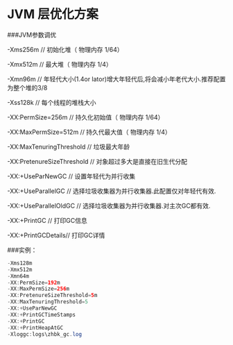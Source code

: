 # JVM 层优化方案

###JVM参数调优

-Xms256m  // 初始化堆（ 物理内存  1/64）

-Xmx512m // 最大堆（ 物理内存  1/4）

-Xmn96m // 年轻代大小(1.4or lator)增大年轻代后,将会减小年老代大小.推荐配置为整个堆的3/8

-Xss128k // 每个线程的堆栈大小

-XX:PermSize=256m // 持久化初始值（ 物理内存  1/64）

-XX:MaxPermSize=512m // 持久代最大值（ 物理内存  1/4）

-XX:MaxTenuringThreshold // 垃圾最大年龄

-XX:PretenureSizeThreshold // 对象超过多大是直接在旧生代分配

-XX:+UseParNewGC // 设置年轻代为并行收集

-XX:+UseParallelGC // 选择垃圾收集器为并行收集器.此配置仅对年轻代有效.

-XX:+UseParallelOldGC // 选择垃圾收集器为并行收集器.对主次GC都有效.


-XX:+PrintGC // 打印GC信息

-XX:+PrintGCDetails// 打印GC详情


###实例：
```java
-Xms128m
-Xmx512m
-Xmn64m
-XX:PermSize=192m
-XX:MaxPermSize=256m
-XX:PretenureSizeThreshold=5m
-XX:MaxTenuringThreshold=5
-XX:+UseParNewGC
-XX:+PrintGCTimeStamps
-XX:+PrintGC
-XX:+PrintHeapAtGC
-Xloggc:logs\zhbk_gc.log
```